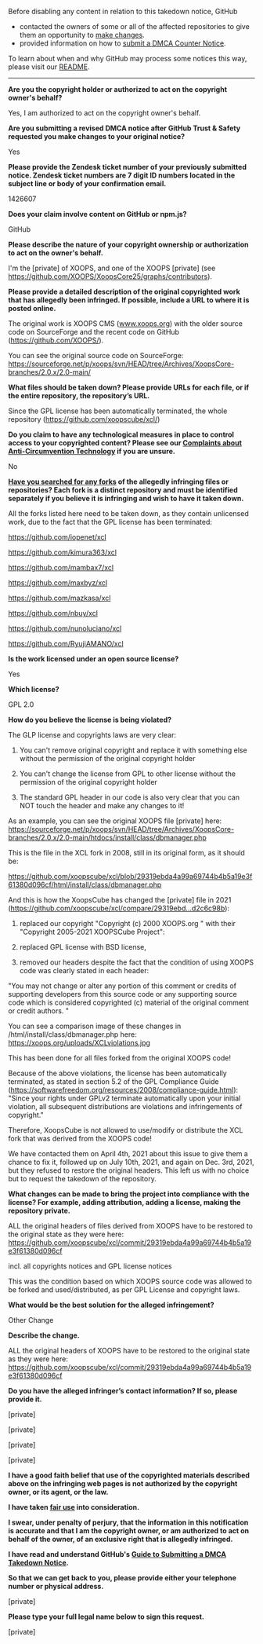 Before disabling any content in relation to this takedown notice, GitHub
- contacted the owners of some or all of the affected repositories to give them an opportunity to [make changes](https://docs.github.com/en/github/site-policy/dmca-takedown-policy#a-how-does-this-actually-work).
- provided information on how to [submit a DMCA Counter Notice](https://docs.github.com/en/articles/guide-to-submitting-a-dmca-counter-notice).

To learn about when and why GitHub may process some notices this way, please visit our [README](https://github.com/github/dmca/blob/master/README.md#anatomy-of-a-takedown-notice).

---

**Are you the copyright holder or authorized to act on the copyright owner's behalf?**

Yes, I am authorized to act on the copyright owner's behalf.

**Are you submitting a revised DMCA notice after GitHub Trust & Safety requested you make changes to your original notice?**

Yes

**Please provide the Zendesk ticket number of your previously submitted notice. Zendesk ticket numbers are 7 digit ID numbers located in the subject line or body of your confirmation email.**

1426607

**Does your claim involve content on GitHub or npm.js?**

GitHub

**Please describe the nature of your copyright ownership or authorization to act on the owner's behalf.**

I'm the [private] of XOOPS, and one of the XOOPS [private] (see https://github.com/XOOPS/XoopsCore25/graphs/contributors).

**Please provide a detailed description of the original copyrighted work that has allegedly been infringed. If possible, include a URL to where it is posted online.**

The original work is XOOPS CMS (www.xoops.org) with the older source code on SourceForge and the recent code on GitHub (https://github.com/XOOPS/).

You can see the original source code on SourceForge: https://sourceforge.net/p/xoops/svn/HEAD/tree/Archives/XoopsCore-branches/2.0.x/2.0-main/

**What files should be taken down? Please provide URLs for each file, or if the entire repository, the repository’s URL.**

Since the GPL license has been automatically terminated, the whole repository (https://github.com/xoopscube/xcl/)

**Do you claim to have any technological measures in place to control access to your copyrighted content? Please see our <a href="https://docs.github.com/articles/guide-to-submitting-a-dmca-takedown-notice#complaints-about-anti-circumvention-technology">Complaints about Anti-Circumvention Technology</a> if you are unsure.**

No

**<a href="https://docs.github.com/articles/dmca-takedown-policy#b-what-about-forks-or-whats-a-fork">Have you searched for any forks</a> of the allegedly infringing files or repositories? Each fork is a distinct repository and must be identified separately if you believe it is infringing and wish to have it taken down.**

All the forks listed here need to be taken down, as they contain unlicensed work, due to the fact that the GPL license has been terminated:

https://github.com/iopenet/xcl

https://github.com/kimura363/xcl

https://github.com/mambax7/xcl

https://github.com/maxbyz/xcl

https://github.com/mazkasa/xcl

https://github.com/nbuy/xcl

https://github.com/nunoluciano/xcl

https://github.com/RyujiAMANO/xcl

**Is the work licensed under an open source license?**

Yes

**Which license?**

GPL 2.0

**How do you believe the license is being violated?**

The GLP license and copyrights laws are very clear:

1) You can't remove original copyright and replace it with something else without the permission of the original copyright holder

2) You can't change the license from GPL to other license without the permission of the original copyright holder

3) The standard GPL header in our code is also very clear that you can NOT touch the header and make any changes to it!

As an example, you can see the original XOOPS file [private] here: https://sourceforge.net/p/xoops/svn/HEAD/tree/Archives/XoopsCore-branches/2.0.x/2.0-main/htdocs/install/class/dbmanager.php

This is the file in the XCL fork in 2008, still in its original form, as it should be:

https://github.com/xoopscube/xcl/blob/29319ebda4a99a69744b4b5a19e3f61380d096cf/html/install/class/dbmanager.php

And this is how the XoopsCube has changed the [private] file in 2021 (https://github.com/xoopscube/xcl/compare/29319ebd...d2c6c98b):

1) replaced our copyright "Copyright (c) 2000 XOOPS.org " with their "Copyright 2005-2021 XOOPSCube Project":

2) replaced GPL license with BSD license,

3) removed our headers despite the fact that the condition of using XOOPS code was clearly stated in each header:

"You may not change or alter any portion of this comment or credits of supporting developers from this source code or any supporting source code which is considered copyrighted (c) material of the original comment or credit authors. "

You can see a comparison image of these changes in /html/install/class/dbmanager.php here: https://xoops.org/uploads/XCLviolations.jpg

This has been done for all files forked from the original XOOPS code!

Because of the above violations, the license has been automatically terminated, as stated in section 5.2 of the GPL Compliance Guide (https://softwarefreedom.org/resources/2008/compliance-guide.html): "Since your rights under GPLv2 terminate automatically upon your initial violation, all subsequent distributions are violations and infringements of copyright."

Therefore, XoopsCube is not allowed to use/modify or distribute the XCL fork that was derived from the XOOPS code!

We have contacted them on April 4th, 2021 about this issue to give them a chance to fix it, followed up on July 10th, 2021, and again on Dec. 3rd, 2021, but they refused to restore the original headers. This left us with no choice but to request the takedown of the repository.

**What changes can be made to bring the project into compliance with the license? For example, adding attribution, adding a license, making the repository private.**

ALL the original headers of files derived from XOOPS have to be restored to the original state as they were here: https://github.com/xoopscube/xcl/commit/29319ebda4a99a69744b4b5a19e3f61380d096cf

incl. all copyrights notices and GPL license notices

This was the condition based on which XOOPS source code was allowed to be forked and used/distributed, as per GPL License and copyright laws.

**What would be the best solution for the alleged infringement?**

Other Change

**Describe the change.**

ALL the original headers of XOOPS have to be restored to the original state as they were here: https://github.com/xoopscube/xcl/commit/29319ebda4a99a69744b4b5a19e3f61380d096cf

**Do you have the alleged infringer’s contact information? If so, please provide it.**

[private]

[private]

[private]

[private]

**I have a good faith belief that use of the copyrighted materials described above on the infringing web pages is not authorized by the copyright owner, or its agent, or the law.**

**I have taken <a href="https://www.lumendatabase.org/topics/22">fair use</a> into consideration.**

**I swear, under penalty of perjury, that the information in this notification is accurate and that I am the copyright owner, or am authorized to act on behalf of the owner, of an exclusive right that is allegedly infringed.**

**I have read and understand GitHub's <a href="https://docs.github.com/articles/guide-to-submitting-a-dmca-takedown-notice/">Guide to Submitting a DMCA Takedown Notice</a>.**

**So that we can get back to you, please provide either your telephone number or physical address.**

[private]

**Please type your full legal name below to sign this request.**

[private]
